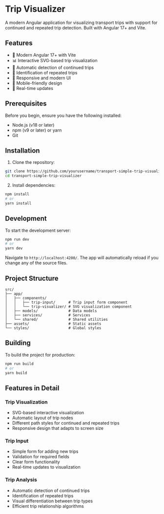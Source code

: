 # Trip Visualizer

A modern Angular application for visualizing transport trips with support for continued and repeated trip detection. Built with Angular 17+ and Vite.

## Features

- 🚀 Modern Angular 17+ with Vite
- 📊 Interactive SVG-based trip visualization
- 🔄 Automatic detection of continued trips
- 🔁 Identification of repeated trips
- 🎨 Responsive and modern UI
- 📱 Mobile-friendly design
- 🎯 Real-time updates

## Prerequisites

Before you begin, ensure you have the following installed:
- Node.js (v18 or later)
- npm (v9 or later) or yarn
- Git

## Installation

1. Clone the repository:
```bash
git clone https://github.com/yourusername/transport-simple-trip-visualizer.git
cd transport-simple-trip-visualizer
```

2. Install dependencies:
```bash
npm install
# or
yarn install
```

## Development

To start the development server:

```bash
npm run dev
# or
yarn dev
```

Navigate to `http://localhost:4200/`. The app will automatically reload if you change any of the source files.

## Project Structure

```
src/
├── app/
│   ├── components/
│   │   ├── trip-input/      # Trip input form component
│   │   └── trip-visualizer/ # SVG visualization component
│   ├── models/              # Data models
│   ├── services/            # Services
│   └── shared/              # Shared utilities
├── assets/                  # Static assets
└── styles/                  # Global styles
```

## Building

To build the project for production:

```bash
npm run build
# or
yarn build
```

## Features in Detail

### Trip Visualization
- SVG-based interactive visualization
- Automatic layout of trip nodes
- Different path styles for continued and repeated trips
- Responsive design that adapts to screen size

### Trip Input
- Simple form for adding new trips
- Validation for required fields
- Clear form functionality
- Real-time updates to visualization

### Trip Analysis
- Automatic detection of continued trips
- Identification of repeated trips
- Visual differentiation between trip types
- Efficient trip relationship algorithms